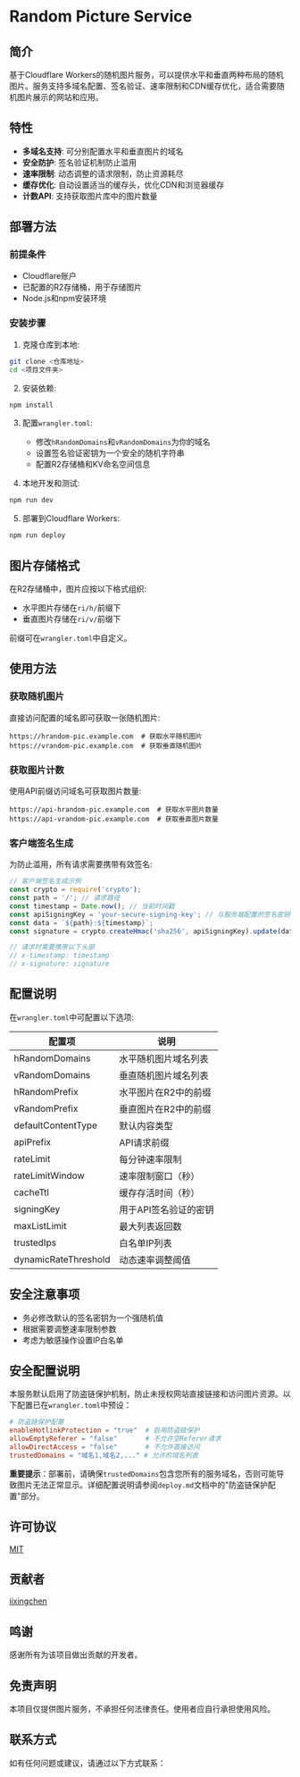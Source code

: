 # Random Picture Service

## 简介
基于Cloudflare Workers的随机图片服务，可以提供水平和垂直两种布局的随机图片。服务支持多域名配置、签名验证、速率限制和CDN缓存优化，适合需要随机图片展示的网站和应用。

## 特性
- **多域名支持**: 可分别配置水平和垂直图片的域名
- **安全防护**: 签名验证机制防止滥用
- **速率限制**: 动态调整的请求限制，防止资源耗尽
- **缓存优化**: 自动设置适当的缓存头，优化CDN和浏览器缓存
- **计数API**: 支持获取图片库中的图片数量

## 部署方法

### 前提条件
- Cloudflare账户
- 已配置的R2存储桶，用于存储图片
- Node.js和npm安装环境

### 安装步骤
1. 克隆仓库到本地:
```bash
git clone <仓库地址>
cd <项目文件夹>
```

2. 安装依赖:
```bash
npm install
```

3. 配置`wrangler.toml`:
   - 修改`hRandomDomains`和`vRandomDomains`为你的域名
   - 设置签名验证密钥为一个安全的随机字符串
   - 配置R2存储桶和KV命名空间信息

4. 本地开发和测试:
```bash
npm run dev
```

5. 部署到Cloudflare Workers:
```bash
npm run deploy
```

## 图片存储格式

在R2存储桶中，图片应按以下格式组织:
- 水平图片存储在`ri/h/`前缀下
- 垂直图片存储在`ri/v/`前缀下

前缀可在`wrangler.toml`中自定义。

## 使用方法

### 获取随机图片
直接访问配置的域名即可获取一张随机图片:
```
https://hrandom-pic.example.com  # 获取水平随机图片
https://vrandom-pic.example.com  # 获取垂直随机图片
```

### 获取图片计数
使用API前缀访问域名可获取图片数量:
```
https://api-hrandom-pic.example.com  # 获取水平图片数量
https://api-vrandom-pic.example.com  # 获取垂直图片数量
```

### 客户端签名生成
为防止滥用，所有请求需要携带有效签名:

```javascript
// 客户端签名生成示例
const crypto = require('crypto');
const path = '/'; // 请求路径
const timestamp = Date.now(); // 当前时间戳
const apiSigningKey = 'your-secure-signing-key'; // 与服务端配置的签名密钥一致
const data = `${path}:${timestamp}`;
const signature = crypto.createHmac('sha256', apiSigningKey).update(data).digest('hex');

// 请求时需要携带以下头部
// x-timestamp: timestamp
// x-signature: signature
```

## 配置说明

在`wrangler.toml`中可配置以下选项:

| 配置项 | 说明 |
|--------|------|
| hRandomDomains | 水平随机图片域名列表 |
| vRandomDomains | 垂直随机图片域名列表 |
| hRandomPrefix | 水平图片在R2中的前缀 |
| vRandomPrefix | 垂直图片在R2中的前缀 |
| defaultContentType | 默认内容类型 |
| apiPrefix | API请求前缀 |
| rateLimit | 每分钟速率限制 |
| rateLimitWindow | 速率限制窗口（秒） |
| cacheTtl | 缓存存活时间（秒） |
| signingKey | 用于API签名验证的密钥 |
| maxListLimit | 最大列表返回数 |
| trustedIps | 白名单IP列表 |
| dynamicRateThreshold | 动态速率调整阈值 |

## 安全注意事项
- 务必修改默认的签名密钥为一个强随机值
- 根据需要调整速率限制参数
- 考虑为敏感操作设置IP白名单

## 安全配置说明

本服务默认启用了防盗链保护机制，防止未授权网站直接链接和访问图片资源。以下配置已在`wrangler.toml`中预设：

```toml
# 防盗链保护配置
enableHotlinkProtection = "true"  # 启用防盗链保护
allowEmptyReferer = "false"       # 不允许空Referer请求
allowDirectAccess = "false"       # 不允许直接访问
trustedDomains = "域名1,域名2,..." # 允许的域名列表
```

**重要提示**：部署前，请确保`trustedDomains`包含您所有的服务域名，否则可能导致图片无法正常显示。详细配置说明请参阅`deploy.md`文档中的"防盗链保护配置"部分。

## 许可协议
[MIT](LICENSE) 

## 贡献者
[iixingchen](https://github.com/iixingchen)

## 鸣谢
感谢所有为该项目做出贡献的开发者。

## 免责声明
本项目仅提供图片服务，不承担任何法律责任。使用者应自行承担使用风险。

## 联系方式
如有任何问题或建议，请通过以下方式联系：  



